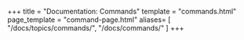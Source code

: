 +++
title = "Documentation: Commands"
template = "commands.html"
page_template = "command-page.html"
aliases= [
    "/docs/topics/commands/",
    "/docs/commands/"
]
+++
